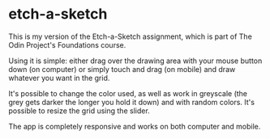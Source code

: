 # etch-a-sketch

This is my version of the Etch-a-Sketch assignment, which is part of The Odin Project's Foundations course.

Using it is simple: either drag over the drawing area with your mouse button down (on computer) or simply touch and drag (on mobile) and draw whatever you want in the grid.

It's possible to change the color used, as well as work in greyscale (the grey gets darker the longer you hold it down) and with random colors. It's possible to resize the grid using the slider.

The app is completely responsive and works on both computer and mobile.